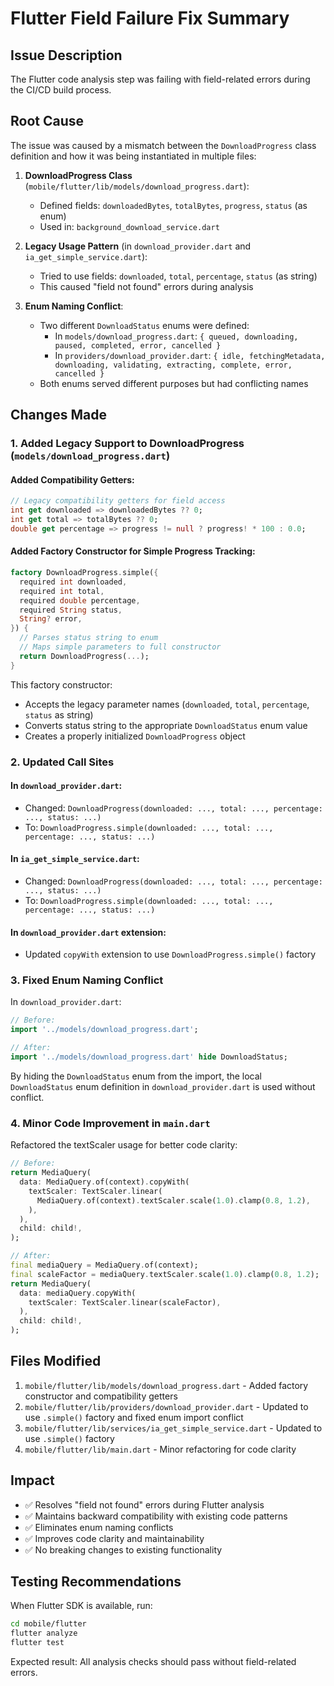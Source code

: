 # Flutter Field Failure Fix Summary

## Issue Description
The Flutter code analysis step was failing with field-related errors during the CI/CD build process.

## Root Cause
The issue was caused by a mismatch between the `DownloadProgress` class definition and how it was being instantiated in multiple files:

1. **DownloadProgress Class** (`mobile/flutter/lib/models/download_progress.dart`):
   - Defined fields: `downloadedBytes`, `totalBytes`, `progress`, `status` (as enum)
   - Used in: `background_download_service.dart`

2. **Legacy Usage Pattern** (in `download_provider.dart` and `ia_get_simple_service.dart`):
   - Tried to use fields: `downloaded`, `total`, `percentage`, `status` (as string)
   - This caused "field not found" errors during analysis

3. **Enum Naming Conflict**:
   - Two different `DownloadStatus` enums were defined:
     - In `models/download_progress.dart`: `{ queued, downloading, paused, completed, error, cancelled }`
     - In `providers/download_provider.dart`: `{ idle, fetchingMetadata, downloading, validating, extracting, complete, error, cancelled }`
   - Both enums served different purposes but had conflicting names

## Changes Made

### 1. Added Legacy Support to DownloadProgress (`models/download_progress.dart`)

#### Added Compatibility Getters:
```dart
// Legacy compatibility getters for field access
int get downloaded => downloadedBytes ?? 0;
int get total => totalBytes ?? 0;
double get percentage => progress != null ? progress! * 100 : 0.0;
```

#### Added Factory Constructor for Simple Progress Tracking:
```dart
factory DownloadProgress.simple({
  required int downloaded,
  required int total,
  required double percentage,
  required String status,
  String? error,
}) {
  // Parses status string to enum
  // Maps simple parameters to full constructor
  return DownloadProgress(...);
}
```

This factory constructor:
- Accepts the legacy parameter names (`downloaded`, `total`, `percentage`, `status` as string)
- Converts status string to the appropriate `DownloadStatus` enum value
- Creates a properly initialized `DownloadProgress` object

### 2. Updated Call Sites

#### In `download_provider.dart`:
- Changed: `DownloadProgress(downloaded: ..., total: ..., percentage: ..., status: ...)`
- To: `DownloadProgress.simple(downloaded: ..., total: ..., percentage: ..., status: ...)`

#### In `ia_get_simple_service.dart`:
- Changed: `DownloadProgress(downloaded: ..., total: ..., percentage: ..., status: ...)`
- To: `DownloadProgress.simple(downloaded: ..., total: ..., percentage: ..., status: ...)`

#### In `download_provider.dart` extension:
- Updated `copyWith` extension to use `DownloadProgress.simple()` factory

### 3. Fixed Enum Naming Conflict

In `download_provider.dart`:
```dart
// Before:
import '../models/download_progress.dart';

// After:
import '../models/download_progress.dart' hide DownloadStatus;
```

By hiding the `DownloadStatus` enum from the import, the local `DownloadStatus` enum definition in `download_provider.dart` is used without conflict.

### 4. Minor Code Improvement in `main.dart`

Refactored the textScaler usage for better code clarity:
```dart
// Before:
return MediaQuery(
  data: MediaQuery.of(context).copyWith(
    textScaler: TextScaler.linear(
      MediaQuery.of(context).textScaler.scale(1.0).clamp(0.8, 1.2),
    ),
  ),
  child: child!,
);

// After:
final mediaQuery = MediaQuery.of(context);
final scaleFactor = mediaQuery.textScaler.scale(1.0).clamp(0.8, 1.2);
return MediaQuery(
  data: mediaQuery.copyWith(
    textScaler: TextScaler.linear(scaleFactor),
  ),
  child: child!,
);
```

## Files Modified

1. `mobile/flutter/lib/models/download_progress.dart` - Added factory constructor and compatibility getters
2. `mobile/flutter/lib/providers/download_provider.dart` - Updated to use `.simple()` factory and fixed enum import conflict
3. `mobile/flutter/lib/services/ia_get_simple_service.dart` - Updated to use `.simple()` factory
4. `mobile/flutter/lib/main.dart` - Minor refactoring for code clarity

## Impact

- ✅ Resolves "field not found" errors during Flutter analysis
- ✅ Maintains backward compatibility with existing code patterns
- ✅ Eliminates enum naming conflicts
- ✅ Improves code clarity and maintainability
- ✅ No breaking changes to existing functionality

## Testing Recommendations

When Flutter SDK is available, run:
```bash
cd mobile/flutter
flutter analyze
flutter test
```

Expected result: All analysis checks should pass without field-related errors.
